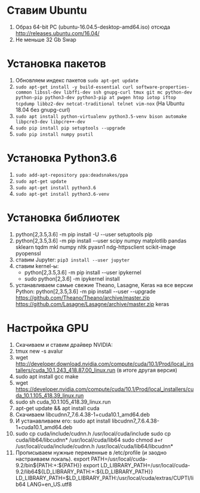 # Ставим Ubuntu
 1. Образ 64-bit PC (ubuntu-16.04.5-desktop-amd64.iso) отсюда http://releases.ubuntu.com/16.04/
 2. Не меньше 32 Gb Swap

# Установка пакетов
 1. Обновляем индекс пакетов ```sudo apt-get update```
 2. ```sudo apt-get install -y build-essential curl software-properties-common libssl-dev libffi-dev ssh gnupg-curl tmux git mc python-dev python-pip python3-dev python3-pip at pwgen htop iotop iftop tcpdump libbz2-dev netcat-traditional telnet vim-nox``` (На Ubuntu 18.04 без gnupg-curl)
 3. ```sudo apt install python-virtualenv python3.5-venv bison automake libpcre3-dev libpcre++-dev```
 4. ```sudo pip install pip setuptools --upgrade```
 5. ```sudo pip install numpy psutil```

# Установка Python3.6
 1. ```sudo add-apt-repository ppa:deadsnakes/ppa```
 2. ```sudo apt-get update```
 3. ```sudo apt-get install python3.6```
 4. ```sudo apt-get install python3.6-venv```

# Установка библиотек
 1. python[2,3.5,3.6] -m pip install -U --user setuptools pip
 2. python[2,3.5,3.6] -m pip install --user scipy numpy matplotlib pandas sklearn tqdm mkl numpy nltk pyasn1 ndg-httpsclient scikit-image pyopenssl
 3. ставим Jupyter: ```pip3 install --user jupyter```
 4. ставим kernel-ы: 
    * python[2,3.5,3.6] -m pip install --user ipykernel
    * sudo python[2,3.6] -m ipykernel install
 5. устанавливаем самые свежие Theano, Lasagne, Keras на все версии Python: python[2,3.5,3.6] -m pip install --user --upgrade https://github.com/Theano/Theano/archive/master.zip https://github.com/Lasagne/Lasagne/archive/master.zip keras

# Настройка GPU
1. Скачиваем и ставим драйвер NVIDIA:
2. tmux new -s avalur
3. wget http://developer.download.nvidia.com/compute/cuda/10.1/Prod/local_installers/cuda_10.1.243_418.87.00_linux.run (в итоге другая версия)
4. sudo apt install gcc make
5. wget https://developer.nvidia.com/compute/cuda/10.1/Prod/local_installers/cuda_10.1.105_418.39_linux.run
6. sudo sh cuda_10.1.105_418.39_linux.run
7. apt-get update && apt install cuda
8. Скачиваем libcudnn7_7.6.4.38-1+cuda10.1_amd64.deb
9. И устанавливаем его: sudo apt install libcudnn7_7.6.4.38-1+cuda10.1_amd64.deb
10. sudo cp cuda/include/cudnn.h /usr/local/cuda/include
    sudo cp cuda/lib64/libcudnn* /usr/local/cuda/lib64
    sudo chmod a+r /usr/local/cuda/include/cudnn.h /usr/local/cuda/lib64/libcudnn*
11. Прописываем нужные переменные в /etc/profile (и заодно настраиваем локаль).
export PATH=/usr/local/cuda-9.2/bin${PATH:+:${PATH}}
export LD_LIBRARY_PATH=/usr/local/cuda-9.2/lib64${LD_LIBRARY_PATH:+:${LD_LIBRARY_PATH}}
LD_LIBRARY_PATH=$LD_LIBRARY_PATH:/usr/local/cuda/extras/CUPTI/lib64
LANG=en_US.utf8


